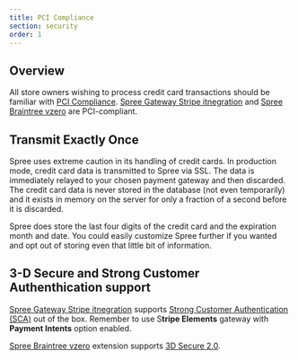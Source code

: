 ```yaml
---
title: PCI Compliance
section: security
order: 1
---
```


## Overview

All store owners wishing to process credit card transactions should be familiar with [PCI Compliance](http://en.wikipedia.org/wiki/Pci_compliance). [Spree Gateway Stripe itnegration](https://github.com/spree/spree_gateway) and [Spree Braintree vzero](https://github.com/spree-contrib/spree_braintree_vzero) are PCI-compliant.

## Transmit Exactly Once

Spree uses extreme caution in its handling of credit cards. In production mode, credit card data is transmitted to Spree via SSL. The data is immediately relayed to your chosen payment gateway and then discarded. The credit card data is never stored in the database (not even temporarily) and it exists in memory on the server for only a fraction of a second before it is discarded.

Spree does store the last four digits of the credit card and the expiration month and date. You could easily customize Spree further if you wanted and opt out of storing even that little bit of information.

## 3-D Secure and Strong Customer Authenthication support

[Spree Gateway Stripe itnegration](https://github.com/spree/spree_gateway) supports [Strong Customer Authentication (SCA)](https://stripe.com/en-pl/guides/strong-customer-authentication) out of the box. Remember to use S**tripe Elements** gateway with **Payment Intents** option enabled.

[Spree Braintree vzero](https://github.com/spree-contrib/spree_braintree_vzero) extension supports [3D Secure 2.0](https://developers.braintreepayments.com/guides/3d-secure/overview).
